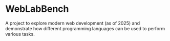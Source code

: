 # WebLabBench
A project to explore modern web development (as of 2025) and demonstrate how different programming languages can be used to perform various tasks.

